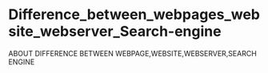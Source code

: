 # Difference_between_webpages_website_webserver_Search-engine
ABOUT DIFFERENCE BETWEEN WEBPAGE,WEBSITE,WEBSERVER,SEARCH ENGINE
